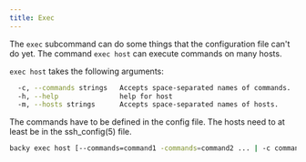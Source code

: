 ```yaml
---
title: Exec
---
```


The `exec` subcommand can do some things that the configuration file can't do yet. The command `exec host` can execute commands on many hosts.

`exec host` takes the following arguments:

```sh
  -c, --commands strings   Accepts space-separated names of commands.
  -h, --help               help for host
  -m, --hosts strings      Accepts space-separated names of hosts.
```

The commands have to be defined in the config file. The hosts need to at least be in the ssh_config(5) file.

```sh
backy exec host [--commands=command1 -commands=command2 ... | -c command1 -c command2 ...] [--hosts=host1 --hosts=hosts2 ... | -m host1 -c host2 ...]  [flags]
```
